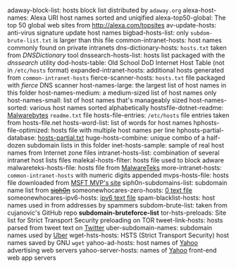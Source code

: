 adaway-block-list: hosts block list distributed by `adaway.org`
alexa-host-names: Alexa URI host names sorted and uniqified
alexa-top50-global: The top 50 global web sites from <http://alexa.com/topsites>
av-update-hosts: anti-virus signature update host names
bigbad-hosts-list: only `subdom-brute-list.txt` is larger than this file
common-intranet-hosts: host names commonly found on private intranets
dns-dictionary-hosts: `hosts.txt` taken from *DNSDictionary* tool
dnssearch-hosts-list: hosts list packaged with the *dnssearch* utility
dod-hosts-table: Old School DoD Internet Host Table (not in `/etc/hosts` format)
expanded-intranet-hosts: additional hosts generated from `common-intranet-hosts`
fierce-scanner-hosts: `hosts.txt` file packaged with *fierce* DNS scanner
host-names-large: the largest list of host names in this folder
host-names-medium: a medium-sized list of host names only
host-names-small: list of host names that's manageably sized
host-names-sorted: various host names sorted alphabetically
hostsfile-dotnet-readme: [Malwarebytes](http://hosts-file.net) `readme.txt` file
hosts-file-entries: `/etc/hosts` file entries taken from hosts-file.net
hosts-word-list: list of words for host names
hphosts-file-optimized: hosts file with multiple host names per line
hphosts-partial-database: [hosts-partial.txt](https://hosts-file.net/hphosts-partial.txt)
huge-hosts-combine: unique combo of a half-dozen subdomain lists in this folder 
inet-hosts-sample: sample of real host names from Internet zone files
intranet-hosts-list: combination of several intranet host lists files 
malekal-hosts-filter: hosts file used to block adware
malwareteks-hosts-file: hosts file from [MalwareTeks](http://malwareteks.com)
more-intranet-hosts: `common-intranet-hosts` with numeric digits appended
mvps-hosts-file: hosts file downloaded from [MSFT MVP's site](http://mvps.org)
siph0n-subdomains-list: subdomain name list from [~~siph0n~~](http://siph0n.net)
someonewhocares-zero-hosts: [0 text file](http://someonewhocares.org/hosts/zero/hosts)
someonewhocares-ipv6-hosts: [ipv6 text file](http://someonewhocares.org/hosts/ipv6/hosts)
spam-blacklist-hosts: host names used in from addresses by spammers
subdom-brute-list: taken from cujanovic's GitHub repo __subdomain-bruteforce-list__
tor-hsts-preloads: Site list for Strict Transport Security preloading on TOR
tweet-link-hosts: hosts parsed from tweet text on [Twitter](https://twitter.com)
uber-subdomain-names: subdomain names used by [Uber](https://uber.com)
wget-hsts-hosts: HSTS (Strict Transport Security) host names saved by GNU `wget`
yahoo-ad-hosts: host names of [Yahoo](http://yahoo.com) advertising web servers
yahoo-server-hosts: names of [Yahoo](http://yahoo.com) front-end web app servers
